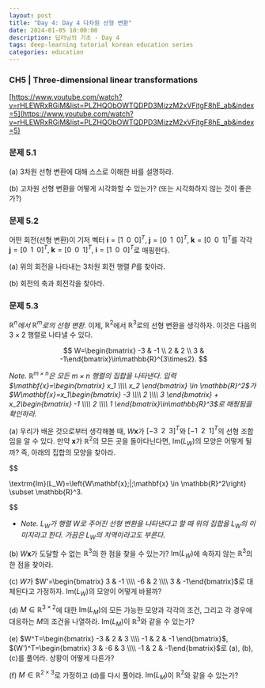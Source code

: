 ```yaml
---
layout: post
title: "Day 4: Day 4 다차원 선형 변환"
date: 2024-01-05 10:00:00
description: 딥러닝의 기초 - Day 4
tags: deep-learning tutorial korean education series
categories: education
---
```



### CH5 | Three-dimensional linear transformations

[https://www.youtube.com/watch?v=rHLEWRxRGiM&list=PLZHQObOWTQDPD3MizzM2xVFitgF8hE_ab&index=5](https://www.youtube.com/watch?v=rHLEWRxRGiM&list=PLZHQObOWTQDPD3MizzM2xVFitgF8hE_ab&index=5)

### 문제 5.1

(a) 3차원 선형 변환에 대해 스스로 이해한 바를 설명하라.

(b) 고차원 선형 변환을 어떻게 시각화할 수 있는가? (또는 시각화하지 않는 것이 좋은가?)

### 문제 5.2

어떤 회전(선형 변환)이 기저 벡터 $\mathbf{i}=[1\;\;0\;\;0]^T,\; \mathbf{j}=[0\;\;1\;\;0]^T,\; \mathbf{k}=[0\;\;0\;\;1]^T$를 각각 $\mathbf{j}=[0\;\;1\;\;0]^T,\; \mathbf{k}=[0\;\;0\;\;1]^T,\; \mathbf{i}=[1\;\;0\;\;0]^T$로 매핑한다.

(a) 위의 회전을 나타내는 $3$차원 회전 행렬 $P$를 찾아라.

(b) 회전의 축과 회전각을 찾아라.

### 문제 5.3

*$\mathbb{R}^n$에서 $\mathbb{R}^m$로의 선형 변환.* 이제, $\mathbb{R}^2$에서 $\mathbb{R}^3$로의 선형 변환을 생각하자. 이것은 다음의 $3 \times 2$ 행렬로 나타낼 수 있다.

$$
W=\begin{bmatrix} -3 & -1 \\ 2 & 2  \\ 3 & -1\end{bmatrix}\in\mathbb{R}^{3\times2}.
$$

*Note. $\mathbb{R}^{m\times n}$은 모든 $m \times n$ 행렬의 집합을 나타낸다.* *입력 $\mathbf{x}=\begin{bmatrix} x_1 \\\\ x_2 \end{bmatrix} \in \mathbb{R}^2$가 $W\mathbf{x}=x_1\begin{bmatrix} -3 \\\\ 2 \\\\ 3 \end{bmatrix} + x_2\begin{bmatrix} -1 \\\\ 2 \\\\ 1 \end{bmatrix}\in\mathbb{R}^3$로 매핑됨을 확인하라.*

(a) 우리가 배운 것으로부터 생각해볼 때, $W\mathbf{x}$가 $[-3 \;\; 2 \;\; 3 ]^T$와 $[-1 \;\; 2 \;\; 1]^T$의 선형 조합임을 알 수 있다. 만약 $\mathbf{x}$가 $\mathbb{R}^2$의 모든 곳을 돌아다닌다면, $\textrm{Im}(L_W)$의 모양은 어떻게 될까? 즉, 아래의 집합의 모양을 찾아라.

$$

\textrm{Im}(L_W)=\left\{W\mathbf{x}\;|\;\mathbf{x} \in \mathbb{R}^2\right\} \subset \mathbb{R}^3.

$$

- *Note. $L_W$가 행렬 $W$로 주어진 선형 변환을 나타낸다고 할 때 위의 집합을 $L_W$의 이미지라고 한다. 가끔은 $L_W$의 치역이라고도 부른다.*

(b) $W\mathbf{x}$가 도달할 수 없는 $\mathbb{R}^3$의 한 점을 찾을 수 있는가? $\textrm{Im}(L_W)$에 속하지 않는 $\mathbb{R}^3$의 한 점을 찾아라.

(c) $W$가 $W'=\begin{bmatrix} 3 & -1 \\\\ -6 & 2  \\\\ 3 & -1\end{bmatrix}$로 대체된다고 가정하자. $\textrm{Im}(L_W)$의 모양이 어떻게 바뀔까?

(d) $M \in \mathbb{R}^{3 \times 2}$에 대한 $\textrm{Im}(L_M)$의 모든 가능한 모양과 각각의 조건, 그리고 각 경우에 대응하는 $M$의 조건을 나열하라. $\textrm{Im}(L_M)$이 $\mathbb{R}^3$와 같을 수 있는가?

(e) $W^T=\begin{bmatrix} -3 & 2 & 3 \\\\ -1 & 2 & -1 \end{bmatrix}$, $(W')^T=\begin{bmatrix} 3 & -6 & 3 \\\\ -1  & 2 & -1\end{bmatrix}$로 (a), (b), (c)를 풀어라. 상황이 어떻게 다른가?

(f) $M \in \mathbb{R}^{2 \times 3}$로 가정하고 (d)를 다시 풀어라. $\textrm{Im}(L_M)$이 $\mathbb{R}^2$와 같을 수 있는가?